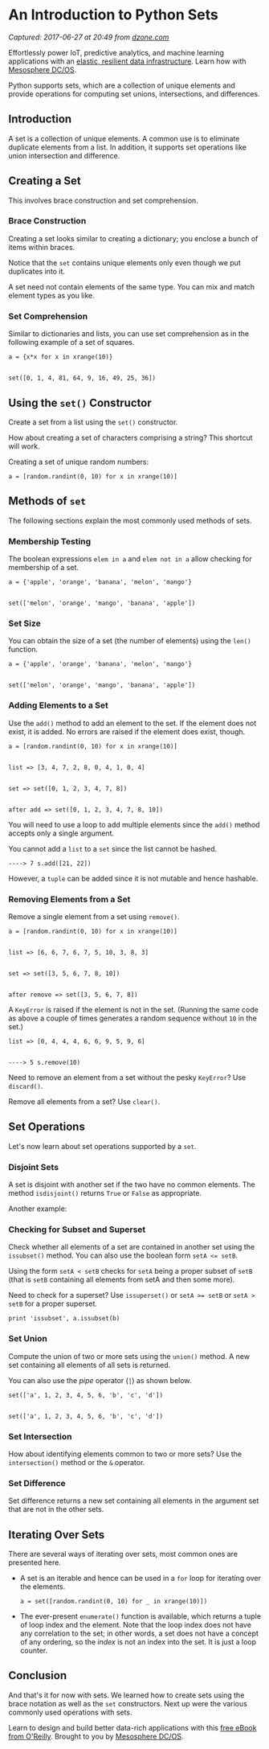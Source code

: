 # An Introduction to Python Sets

_Captured: 2017-06-27 at 20:49 from [dzone.com](https://dzone.com/articles/an-introduction-to-python-sets?edition=305152&utm_source=Daily%20Digest&utm_medium=email&utm_campaign=dd%202017-06-26)_

Effortlessly power IoT, predictive analytics, and machine learning applications with an [elastic, resilient data infrastructure](https://dzone.com/go?i=207144&u=https%3A%2F%2Fmesosphere.com%2Fsolutions%2Fdata%2F%3Futm_source%3Ddzone%26utm_medium%3Dbig-data%26utm_term%3Dpre-article%26utm_content%3D101). Learn how with [Mesosphere DC/OS](https://dzone.com/go?i=207144&u=https%3A%2F%2Fmesosphere.com%2Fproduct%2F%3Futm_source%3Ddzone%26utm_medium%3Dbig-data%26utm_term%3Dpre-article%26utm_content%3D101).

Python supports sets, which are a collection of unique elements and provide operations for computing set unions, intersections, and differences.

## Introduction

A set is a collection of unique elements. A common use is to eliminate duplicate elements from a list. In addition, it supports set operations like union intersection and difference.

## Creating a Set

This involves brace construction and set comprehension.

### **Brace Construction**

Creating a set looks similar to creating a dictionary; you enclose a bunch of items within braces.

Notice that the `set` contains unique elements only even though we put duplicates into it.

A set need not contain elements of the same type. You can mix and match element types as you like.

### **Set Comprehension**

Similar to dictionaries and lists, you can use set comprehension as in the following example of a set of squares.
    
    
    a = {x*x for x in xrange(10)}
    
    
    set([0, 1, 4, 81, 64, 9, 16, 49, 25, 36])

## Using the `set()` Constructor

Create a set from a list using the `set()` constructor.

How about creating a set of characters comprising a string? This shortcut will work.

Creating a set of unique random numbers:
    
    
    a = [random.randint(0, 10) for x in xrange(10)]

## Methods of `set`

The following sections explain the most commonly used methods of sets.

### Membership Testing

The boolean expressions `elem in a` and `elem not in a` allow checking for membership of a set.
    
    
    a = {'apple', 'orange', 'banana', 'melon', 'mango'}
    
    
    set(['melon', 'orange', 'mango', 'banana', 'apple'])

### Set Size

You can obtain the size of a set (the number of elements) using the `len()` function.
    
    
    a = {'apple', 'orange', 'banana', 'melon', 'mango'}
    
    
    set(['melon', 'orange', 'mango', 'banana', 'apple'])

### Adding Elements to a Set

Use the `add()` method to add an element to the set. If the element does not exist, it is added. No errors are raised if the element does exist, though.
    
    
    a = [random.randint(0, 10) for x in xrange(10)]
    
    
    list => [3, 4, 7, 2, 8, 0, 4, 1, 0, 4]
    
    
    set => set([0, 1, 2, 3, 4, 7, 8])
    
    
    after add => set([0, 1, 2, 3, 4, 7, 8, 10])

You will need to use a loop to add multiple elements since the `add()` method accepts only a single argument.

You cannot add a `list` to a `set` since the list cannot be hashed.
    
    
    ----> 7 s.add([21, 22])

However, a `tuple` can be added since it is not mutable and hence hashable.

### Removing Elements from a Set

Remove a single element from a set using `remove()`.
    
    
    a = [random.randint(0, 10) for x in xrange(10)]
    
    
    list => [6, 6, 7, 6, 7, 5, 10, 3, 8, 3]
    
    
    set => set([3, 5, 6, 7, 8, 10])
    
    
    after remove => set([3, 5, 6, 7, 8])

A `KeyError` is raised if the element is not in the set. (Running the same code as above a couple of times generates a random sequence without `10` in the set.)
    
    
    list => [0, 4, 4, 4, 6, 6, 9, 5, 9, 6]
    
    
    ----> 5 s.remove(10)

Need to remove an element from a set without the pesky `KeyError`? Use `discard()`.

Remove all elements from a set? Use `clear()`.

## Set Operations

Let's now learn about set operations supported by a `set`.

### Disjoint Sets

A set is disjoint with another set if the two have no common elements. The method `isdisjoint()` returns `True` or `False` as appropriate.

Another example:

### Checking for Subset and Superset

Check whether all elements of a set are contained in another set using the `issubset()` method. You can also use the boolean form `setA <= setB`.

Using the form `setA < setB` checks for `setA` being a proper subset of `setB` (that is `setB` containing all elements from setA and then some more).

Need to check for a superset? Use `issuperset()` or `setA >= setB` or `setA > setB` for a proper superset.
    
    
    print 'issubset', a.issubset(b)

### Set Union

Compute the union of two or more sets using the `union()` method. A new set containing all elements of all sets is returned.

You can also use the _pipe_ operator (`|`) as shown below.
    
    
    set(['a', 1, 2, 3, 4, 5, 6, 'b', 'c', 'd'])
    
    
    set(['a', 1, 2, 3, 4, 5, 6, 'b', 'c', 'd'])

### Set Intersection

How about identifying elements common to two or more sets? Use the `intersection()` method or the `&` operator.

### Set Difference

Set difference returns a new set containing all elements in the argument set that are not in the other sets.

## Iterating Over Sets

There are several ways of iterating over sets, most common ones are presented here.

  * A set is an iterable and hence can be used in a `for` loop for iterating over the elements.
    
        a = set([random.randint(0, 10) for _ in xrange(10)])

  * The ever-present `enumerate()` function is available, which returns a tuple of loop index and the element. Note that the loop index does not have any correlation to the set; in other words, a set does not have a concept of any ordering, so the _index_ is not an index into the set. It is just a loop counter.

## Conclusion

And that's it for now with sets. We learned how to create sets using the brace notation as well as the `set` constructors. Next up were the various commonly used operations with sets.

Learn to design and build better data-rich applications with this [free eBook from O'Reilly](https://dzone.com/go?i=207145&u=https%3A%2F%2Fmesosphere.com%2Fresources%2Fdesigning-data-intensive-applications%2F%3Futm_source%3Ddzone%26utm_medium%3Dbig-data%26utm_campaign%3Doreilly-data-apps-ebook%26utm_term%3Dpost-article%26utm_content%3D202). Brought to you by [Mesosphere DC/OS](https://dzone.com/go?i=207145&u=https%3A%2F%2Fmesosphere.com%2Fproduct%2F%3Futm_source%3Ddzone%26utm_medium%3Dbig-data%26utm_campaign%3Doreilly-data-apps-ebook%26utm_term%3Dpost-article%26utm_content%3D202).

